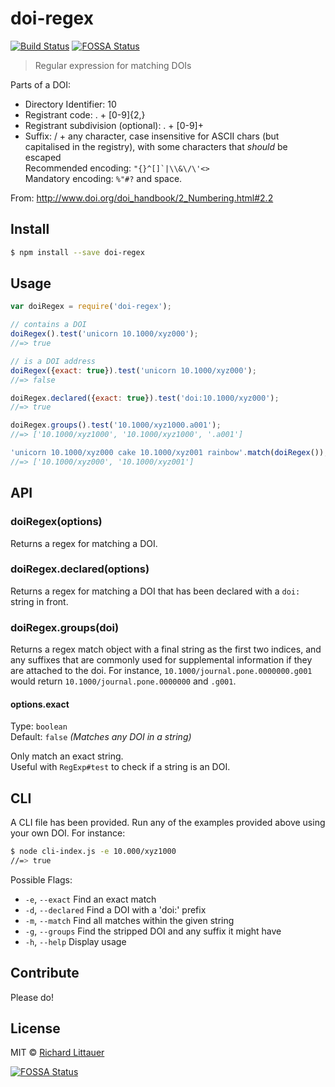 # doi-regex 

[![Build Status](https://travis-ci.org/regexhq/doi-regex.svg?branch=master)](https://travis-ci.org/regexhq/doi-regex)
[![FOSSA Status](https://app.fossa.io/api/projects/git%2Bgithub.com%2Fregexhq%2Fdoi-regex.svg?type=shield)](https://app.fossa.io/projects/git%2Bgithub.com%2Fregexhq%2Fdoi-regex?ref=badge_shield)

> Regular expression for matching DOIs

Parts of a DOI:
 * Directory Identifier: 10
 * Registrant code: . + [0-9]{2,}
 * Registrant subdivision (optional): . + [0-9]+
 * Suffix: / + any character, case insensitive for ASCII chars (but capitalised
	in the registry), with some characters that _should_ be escaped  
	Recommended encoding: ```"{}^[]`|\\&\/\'<>```  
 	Mandatory encoding: ```%"#?``` and space.

From: http://www.doi.org/doi_handbook/2_Numbering.html#2.2


## Install

```sh
$ npm install --save doi-regex
```


## Usage

```js
var doiRegex = require('doi-regex');

// contains a DOI
doiRegex().test('unicorn 10.1000/xyz000');
//=> true

// is a DOI address
doiRegex({exact: true}).test('unicorn 10.1000/xyz000');
//=> false

doiRegex.declared({exact: true}).test('doi:10.1000/xyz000');
//=> true

doiRegex.groups().test('10.1000/xyz1000.a001');
//=> ['10.1000/xyz1000', '10.1000/xyz1000', '.a001']

'unicorn 10.1000/xyz000 cake 10.1000/xyz001 rainbow'.match(doiRegex());
//=> ['10.1000/xyz000', '10.1000/xyz001']
```


## API

### doiRegex(options)

Returns a regex for matching a DOI.

### doiRegex.declared(options)

Returns a regex for matching a DOI that has been declared with a `doi:` string in front.

### doiRegex.groups(doi)

Returns a regex match object with a final string as the first two indices, and any suffixes that are commonly used for supplemental information if they are attached to the doi. For instance, `10.1000/journal.pone.0000000.g001` would return `10.1000/journal.pone.0000000` and `.g001`. 

#### options.exact

Type: `boolean`  
Default: `false` *(Matches any DOI in a string)*

Only match an exact string.  
Useful with `RegExp#test` to check if a string is an DOI.


## CLI 

A CLI file has been provided. Run any of the examples provided above using your own DOI. For instance: 

```sh
$ node cli-index.js -e 10.000/xyz1000
//=> true
```

Possible Flags:

* `-e`, `--exact`	Find an exact match
* `-d`, `--declared` 	Find a DOI with a 'doi:' prefix
* `-m`, `--match`	Find all matches within the given string
* `-g`, `--groups` Find the stripped DOI and any suffix it might have
* `-h`, `--help` Display usage

## Contribute

Please do!

## License

MIT © [Richard Littauer](http://burntfen.com)


[![FOSSA Status](https://app.fossa.io/api/projects/git%2Bgithub.com%2Fregexhq%2Fdoi-regex.svg?type=large)](https://app.fossa.io/projects/git%2Bgithub.com%2Fregexhq%2Fdoi-regex?ref=badge_large)
